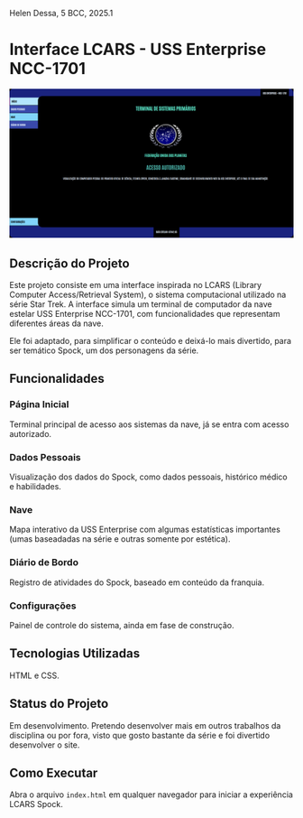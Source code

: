 Helen Dessa, 5 BCC, 2025.1

# Interface LCARS - USS Enterprise NCC-1701

![LCARS Interface](../helen-dessa/images/tela-inicial.png)

## Descrição do Projeto

Este projeto consiste em uma interface inspirada no LCARS (Library Computer Access/Retrieval System), o sistema computacional utilizado na série Star Trek. A interface simula um terminal de computador da nave estelar USS Enterprise NCC-1701, com funcionalidades que representam diferentes áreas da nave.

Ele foi adaptado, para simplificar o conteúdo e deixá-lo mais divertido, para ser temático Spock, um dos personagens da série.

## Funcionalidades

### Página Inicial
Terminal principal de acesso aos sistemas da nave, já se entra com acesso autorizado.

### Dados Pessoais
Visualização dos dados do Spock, como dados pessoais, histórico médico e habilidades.

### Nave
Mapa interativo da USS Enterprise com algumas estatísticas importantes (umas baseadadas na série e outras somente por estética).

### Diário de Bordo
Registro de atividades do Spock, baseado em conteúdo da franquia.

### Configurações
Painel de controle do sistema, ainda em fase de construção.

## Tecnologias Utilizadas

HTML e CSS.

## Status do Projeto

Em desenvolvimento. Pretendo desenvolver mais em outros trabalhos da disciplina ou por fora, visto que gosto bastante da série 
e foi divertido desenvolver o site.

## Como Executar

Abra o arquivo `index.html` em qualquer navegador para iniciar a experiência LCARS Spock.